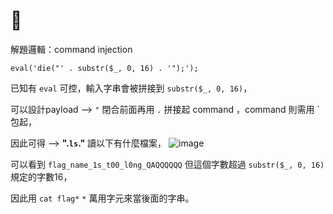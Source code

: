 # 🍣

解題邏輯：command injection

`eval('die("' . substr($_, 0, 16) . '");');`

已知有 `eval` 可控，輸入字串會被拼接到 `substr($_, 0, 16)`，

可以設計payload --> `"` 閉合前面再用 `.` 拼接起 command ，command 則需用 ` 包起，

因此可得 --> **".`ls`."** 讀以下有什麼檔案，
![image](https://github.com/jonafk555/My_CTF_Writeup/assets/75651364/bf1af5ba-6dc4-4a21-9dea-09f5d54b2b43)

可以看到 `flag_name_1s_t00_l0ng_QAQQQQQQ` 但這個字數超過 `substr($_, 0, 16)` 規定的字數16，

因此用 `cat flag*` `*` 萬用字元來當後面的字串。





